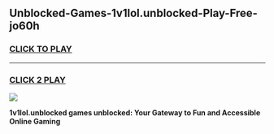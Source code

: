 
## Unblocked-Games-1v1lol.unblocked-Play-Free-jo60h
<h3>
<a href="https://premium76.site?title=1v1lol.unblocked&ref=18A">CLICK TO PLAY</a></h3>
<hr>

<h3>
<a href="https://premium76.site?title=1v1lol.unblocked&ref=18A">CLICK 2 PLAY</a>
  
</h3>

<a href="https://premium76.site?title=1v1lol.unblocked&ref=18A"><img src="https://clearcache.store/games.png"></a>


**1v1lol.unblocked games unblocked: Your Gateway to Fun and Accessible Online Gaming**

